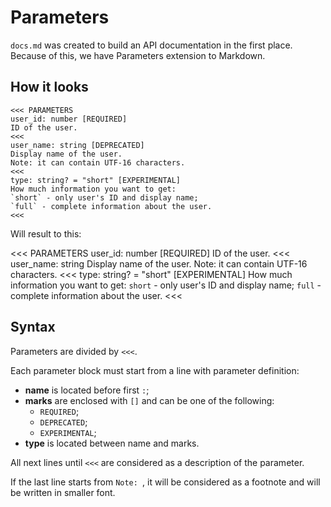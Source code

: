 
# Parameters

`docs.md` was created to build an API documentation in the first place. Because of this, we have Parameters extension to Markdown.

## How it looks

```
<<< PARAMETERS
user_id: number [REQUIRED]
ID of the user.
<<<
user_name: string [DEPRECATED]
Display name of the user.
Note: it can contain UTF-16 characters.
<<<
type: string? = "short" [EXPERIMENTAL]
How much information you want to get:
`short` - only user's ID and display name;
`full` - complete information about the user.
<<<
```

Will result to this:

<<< PARAMETERS
user_id: number [REQUIRED]
ID of the user.
<<<
user_name: string
Display name of the user.
Note: it can contain UTF-16 characters.
<<<
type: string? = "short" [EXPERIMENTAL]
How much information you want to get:
`short` - only user's ID and display name;
`full` - complete information about the user.
<<<

## Syntax

Parameters are divided by `<<<`.

Each parameter block must start from a line with parameter definition:

- **name** is located before first `:`;
- **marks** are enclosed with `[]` and can be one of the following:
  - `REQUIRED`;
  - `DEPRECATED`;
  - `EXPERIMENTAL`;
- **type** is located between name and marks.

All next lines until `<<<` are considered as a description of the parameter.

If the last line starts from `Note: `, it will be considered as a footnote and will be written in smaller font.
